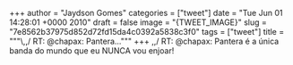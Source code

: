 
+++
author = "Jaydson Gomes"
categories = ["tweet"]
date = "Tue Jun 01 14:28:01 +0000 2010"
draft = false
image = "{TWEET_IMAGE}"
slug = "7e8562b37975d852d72fd15da4c0392a5838c3f0"
tags = ["tweet"]
title = """&#92;,,/ RT: @chapax: Pantera..."""
+++
\,,/ RT: @chapax: Pantera é a única banda do mundo que eu NUNCA vou enjoar!
